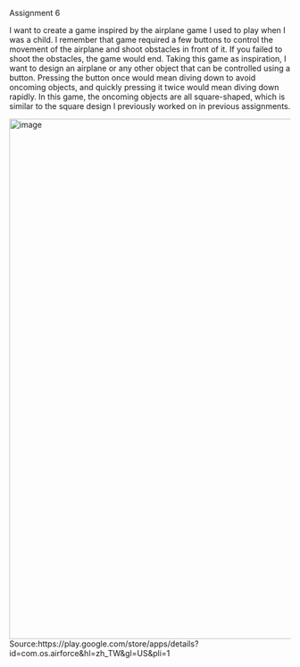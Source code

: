Assignment 6 

I want to create a game inspired by the airplane game I used to play when I was a child. I remember that game required a few buttons to control the movement of the airplane and shoot obstacles in front of it. If you failed to shoot the obstacles, the game would end. Taking this game as inspiration, I want to design an airplane or any other object that can be controlled using a button. Pressing the button once would mean diving down to avoid oncoming objects, and quickly pressing it twice would mean diving down rapidly. In this game, the oncoming objects are all square-shaped, which is similar to the square design I previously worked on in previous assignments.

<img width="931" alt="image" src="https://github.com/yanshanhuang/public/assets/146685814/59c7db52-6b72-4da0-8cb3-77d96e185d3e">
Source:https://play.google.com/store/apps/details?id=com.os.airforce&hl=zh_TW&gl=US&pli=1
